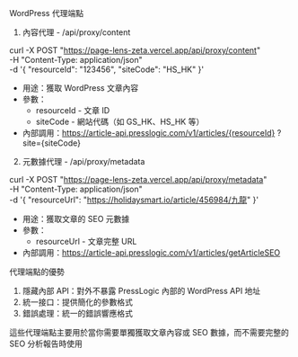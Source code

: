 WordPress 代理端點

1. 內容代理 - /api/proxy/content

curl -X POST "https://page-lens-zeta.vercel.app/api/proxy/content" \
 -H "Content-Type: application/json" \
 -d '{
"resourceId": "123456",
"siteCode": "HS_HK"
}'

- 用途：獲取 WordPress 文章內容
- 參數：
  - resourceId - 文章 ID
  - siteCode - 網站代碼（如 GS_HK、HS_HK 等）
- 內部調用：https://article-api.presslogic.com/v1/articles/{resourceId}
  ?site={siteCode}

2. 元數據代理 - /api/proxy/metadata

curl -X POST "https://page-lens-zeta.vercel.app/api/proxy/metadata" \
 -H "Content-Type: application/json" \
 -d '{
"resourceUrl": "https://holidaysmart.io/article/456984/九龍"
}'

- 用途：獲取文章的 SEO 元數據
- 參數：
  - resourceUrl - 文章完整 URL
- 內部調用：https://article-api.presslogic.com/v1/articles/getArticleSEO

代理端點的優勢

1. 隱藏內部 API：對外不暴露 PressLogic 內部的 WordPress API 地址
2. 統一接口：提供簡化的參數格式
3. 錯誤處理：統一的錯誤響應格式

這些代理端點主要用於當你需要單獨獲取文章內容或 SEO 數據，而不需要完整的
SEO 分析報告時使用
